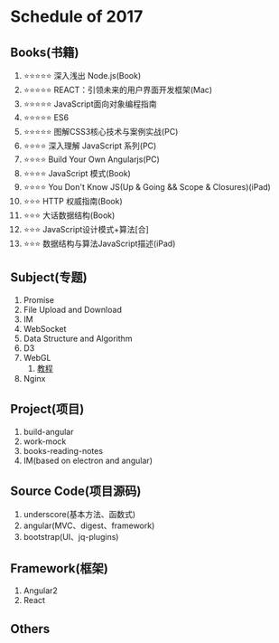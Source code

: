 # Schedule of 2017

## Books(书籍)
1. :star::star::star::star::star: 深入浅出 Node.js(Book) 
2. :star::star::star::star::star: REACT：引领未来的用户界面开发框架(Mac) 
3. :star::star::star::star::star: JavaScript面向对象编程指南 
4. :star::star::star::star::star: ES6 
5. :star::star::star::star::star: 图解CSS3核心技术与案例实战(PC) 
6. :star::star::star::star: 深入理解 JavaScript 系列(PC) 
7. :star::star::star::star: Build Your Own Angularjs(PC) 
8. :star::star::star::star: JavaScript 模式(Book) 
9. :star::star::star::star: You Don't Know JS(Up & Going && Scope & Closures)(iPad)
10. :star::star::star: HTTP 权威指南(Book) 
11. :star::star::star: 大话数据结构(Book) 
12. :star::star::star: JavaScript设计模式+算法[合] 
13. :star::star::star: 数据结构与算法JavaScript描述(iPad)

## Subject(专题)
1. Promise
2. File Upload and Download
3. IM
4. WebSocket
5. Data Structure and Algorithm
6. D3
7. WebGL
    1. [教程](http://hewebgl.com/article/articledir/1)
8. Nginx

## Project(项目)
1. build-angular
2. work-mock
3. books-reading-notes
4. IM(based on electron and angular)

## Source Code(项目源码)
1. underscore(基本方法、函数式)
2. angular(MVC、digest、framework)
3. bootstrap(UI、jq-plugins)

## Framework(框架)
1. Angular2
2. React

## Others
